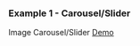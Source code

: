 <h3>Example 1 - Carousel/Slider</h3>
<p>Image Carousel/Slider <a href="https://5n4dp9.csb.app/" alt="image-slider" target="_blank">Demo</a>

